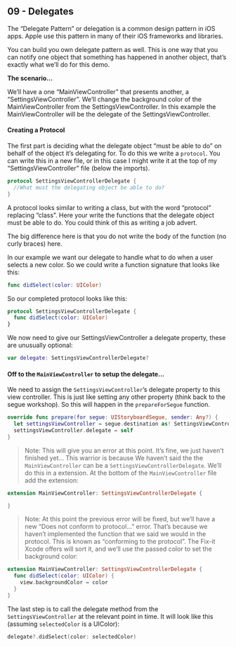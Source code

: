 ## 09 - Delegates

The “Delegate Pattern” or delegation is a common design pattern in iOS apps. Apple use this pattern in many of their iOS frameworks and libraries. 

You can build you own delegate pattern as well. This is one way that you can notify one object that something has happened in another object, that’s exactly what we’ll do for this demo. 

**The scenario...** 

We’ll have a one “MainViewController” that presents another, a “SettingsViewController”. We’ll change the background color of the MainViewController from the SettingsViewController. In this example the MainViewController will be the delegate of the SettingsViewController. 

#### Creating a Protocol

The first part is deciding what the delegate object “must be able to do” on behalf of the object it’s delegating for. To do this we write a `protocol`. You can write this in a new file, or in this case I might write it at the top of my “SettingsViewController” file (below the imports). 

```swift
protocol SettingsViewControllerDelegate {
  //What must the delegating object be able to do?
}
```

A protocol looks similar to writing a class, but with the word “protocol” replacing “class”. Here your write the functions that the delegate object must be able to do. You could think of this as writing a job advert. 

The big difference here is that you do not write the body of the function (no curly braces) here.

In our example we want our delegate to handle what to do when a user selects a new color. So we could write a function signature that looks like this:

```swift
func didSelect(color: UIColor) 
```

So our completed protocol looks like this:

```swift
protocol SettingsViewControllerDelegate {
  func didSelect(color: UIColor)
}
```

We now need to give our SettingsViewController a delegate property, these are unusually optional:

```swift
var delegate: SettingsViewControllerDelegate?
```

#### Off to the `MainViewController` to setup the delegate...

We need to assign the `SettingsViewController`’s delegate property to this view controller. This is just like setting any other property (think back to the segue workshop). So this will happen in the `prepareForSegue` function.

```swift
override func prepare(for segue: UIStoryboardSegue, sender: Any?) {
  let settingsViewController = segue.destination as! SettingsViewController 
  settingsViewController.delegate = self
}
```

>Note: This will give you an error at this point. It’s fine, we just haven’t finished yet...
This warrior is because We haven’t said the the `MainViewController` can be a `SettingsViewControllerDelegate`. We’ll do this in a extension. At the bottom of the `MainViewController` file add the extension:

```swift
extension MainViewController: SettingsViewControllerDelegate {

}
```

>Note: At this point the previous error will be fixed, but we’ll have a new “Does not conform to protocol...” error. That’s because we haven’t implemented the function that we said we would in the protocol. This is known as “conforming to the protocol”. The Fix-it Xcode offers will sort it, and we’ll use the passed color to set the background color:

```swift
extension MainViewController: SettingsViewControllerDelegate {
  func didSelect(color: UIColor) {
    view.backgroundColor = color
  }
}
```

The last step is to call the delegate method from the `SettingsViewController` at the relevant point in time. It will look like this (assuming `selectedColor` is a UIColor):

```swift
delegate?.didSelect(color: selectedColor)
```
